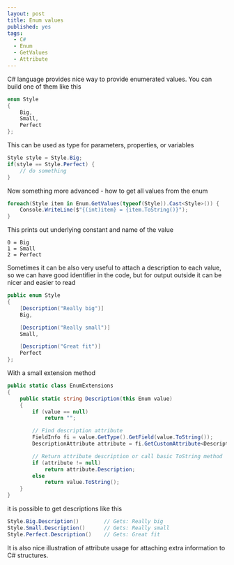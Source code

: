 ```yaml
---
layout: post
title: Enum values
published: yes
tags:
  - C#
  - Enum
  - GetValues
  - Attribute
---
```

C# language provides nice way to provide enumerated values. You can build one of them like this

```c#
enum Style
{
    Big,
    Small,
    Perfect
};
```

This can be used as type for parameters, properties, or variables

```c#
Style style = Style.Big;
if(style == Style.Perfect) { 
    // do something
}
```

Now something more advanced - how to get all values from the enum

```c#
foreach(Style item in Enum.GetValues(typeof(Style)).Cast<Style>()) {
    Console.WriteLine($"{(int)item} = {item.ToString()}");
}
```

This prints out underlying constant and name of the value

```
0 = Big
1 = Small
2 = Perfect
```

Sometimes it can be also very useful to attach a description to each value, so we can have good identifier in the code, but for output outside it can be nicer and easier to read

```c#
public enum Style
{
    [Description("Really big")]
    Big,

    [Description("Really small")]
    Small,

    [Description("Great fit")]
    Perfect
};
```

With a small extension method

```c#
public static class EnumExtensions
{
    public static string Description(this Enum value)
    {
        if (value == null)
            return "";

        // Find description attribute
        FieldInfo fi = value.GetType().GetField(value.ToString());
        DescriptionAttribute attribute = fi.GetCustomAttribute<DescriptionAttribute>();

        // Return attribute description or call basic ToString method
        if (attribute != null)
            return attribute.Description;
        else
            return value.ToString();
    }  
}
```

it is possible to get descriptions like this

```c#
Style.Big.Description()        // Gets: Really big
Style.Small.Description()      // Gets: Really small
Style.Perfect.Description()    // Gets: Great fit
```

It is also nice illustration of attribute usage for attaching extra information to C# structures.
